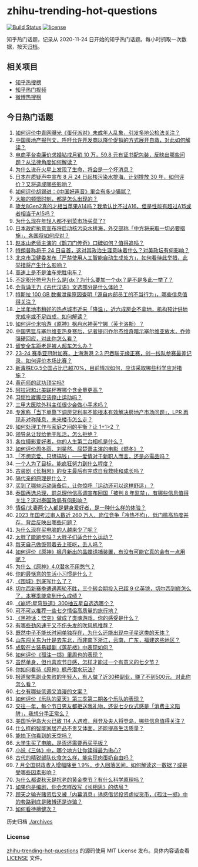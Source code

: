 # zhihu-trending-hot-questions

[![Build Status](https://github.com/justjavac/zhihu-trending-hot-questions/workflows/ci/badge.svg?branch=master)](https://github.com/justjavac/zhihu-trending-hot-questions/actions)
[![license](https://img.shields.io/github/license/justjavac/zhihu-trending-hot-questions)](https://github.com/justjavac/zhihu-trending-hot-questions/blob/master/LICENSE)

知乎热门话题，记录从 2020-11-24
日开始的知乎热门话题。每小时抓取一次数据，按天[归档](./archives)。

## 相关项目

- [知乎热搜榜](https://github.com/justjavac/zhihu-trending-top-search)
- [知乎热门视频](https://github.com/justjavac/zhihu-trending-hot-video)
- [微博热搜榜](https://github.com/justjavac/weibo-trending-hot-search)

## 今日热门话题

<!-- BEGIN -->
<!-- 最后更新时间 Wed Aug 23 2023 04:17:43 GMT+0800 (China Standard Time) -->

1. [如何评价中青网曝光《蛋仔派对》未成年人乱象，引发多地公检法关注？](https://www.zhihu.com/question/618548990)
1. [中国房地产报刊文，呼吁允许开发商以降价促销的方式展开自救，对此如何解读？](https://www.zhihu.com/question/618392209)
1. [电商平台卖廉价求婚钻戒月销 10 万，59.8 元有证书配包装，反映出哪些问题？从法律角度如何解读？](https://www.zhihu.com/question/618348979)
1. [为什么说在火星上发现了生命，将会是一个坏消息？](https://www.zhihu.com/question/617326167)
1. [日本在质疑声中宣布 8 月 24 日起核污染水排海，计划排放 30 年，如何评价？又将造成哪些影响？](https://www.zhihu.com/question/618538150)
1. [如何评价胡锡进：《中国好声音》里会有多少猫腻？](https://www.zhihu.com/question/618350565)
1. [大脑的顿悟时刻，都是怎么出现的？](https://www.zhihu.com/question/507665952)
1. [骁龙8Gen2真的才相当苹果A14吗？我承认比不过A16，但是性能有超过A15或者相当于A15吗？](https://www.zhihu.com/question/615984521)
1. [为什么现在年轻人都不到菜市场买菜了?](https://www.zhihu.com/question/615918682)
1. [日本政府执意宣布将启动核污染水排海，外交部称「中方将采取一切必要措施」，各国将如何应对？](https://www.zhihu.com/question/618567434)
1. [赵本山老师主演的《鹊刀门传奇》口碑如何？值得追吗？](https://www.zhihu.com/question/618245501)
1. [特朗普称将于 24 日自首，这对其政治生涯意味着什么？对美政坛有何影响？](https://www.zhihu.com/question/618525860)
1. [北京市卫健委发布「严禁使用人工智能自动生成处方」，如何看待此举措，此举措将产生什么影响？](https://www.zhihu.com/question/618526844)
1. [高速上是不是油车完胜电车？](https://www.zhihu.com/question/612068284)
1. [不定积分符号为什么是∫dx？为什么要加一个dx？是不是多此一举了？](https://www.zhihu.com/question/618393565)
1. [会背诵王力《古代汉语》文选部分是什么体验？](https://www.zhihu.com/question/610969037)
1. [特斯拉 100 GB 数据泄露原因查明「源自内部员工的不当行为」，哪些信息值得关注？](https://www.zhihu.com/question/618365506)
1. [上半年地市稍好的热点城市近来「降温」，近六成房企不拿地，机构预计供地完成率或不足四成，如何解读？](https://www.zhihu.com/question/618544730)
1. [如何评价米哈游《原神》枫丹水神芙宁娜（芙卡洛斯）？](https://www.zhihu.com/question/617934522)
1. [中国男篮与塞尔维亚热身赛后，记者提问乔尔杰维奇暗示塞尔维亚放水，乔帅强硬回应，对此你怎么看？](https://www.zhihu.com/question/618497142)
1. [留安全车距老是被人超车怎么办？](https://www.zhihu.com/question/263290033)
1. [23-24 赛季亚冠附加赛，上海海港 2:3 巴吞联无缘正赛，创一线队参赛最差记录，如何评价本场比赛？](https://www.zhihu.com/question/618595675)
1. [新毒株EG.5全国占比已超70%，目前情况如何，应该采取哪些科学应对措施？](https://www.zhihu.com/question/618355918)
1. [黄药师的武功顶尖吗?](https://www.zhihu.com/question/330099240)
1. [阿拉冠和北美联杯赛哪个含金量更高？](https://www.zhihu.com/question/618255137)
1. [习惯性崴脚应该停止运动吗？](https://www.zhihu.com/question/614834642)
1. [三甲大医院外科主任很少会做小手术吗？](https://www.zhihu.com/question/616303713)
1. [专家称「当下单靠下调房贷利率不能根本有效解决房地产市场问题」，LPR 再现非对称降息，未来楼市怎么走？](https://www.zhihu.com/question/618394981)
1. [如何处理工作与家庭之间的平衡？让 1+1>2 ？](https://www.zhihu.com/question/613869974)
1. [领导总让我给他干私活，怎么拒绝？](https://www.zhihu.com/question/618443828)
1. [各位摄影爱好者，你的人生第二台相机是什么？](https://www.zhihu.com/question/617466233)
1. [如何评价周冬雨、刘昊然、屈楚萧主演的电影《燃冬》？](https://www.zhihu.com/question/618495483)
1. [「不想恋爱、只想搞钱」——爱情对于新职人而言，还是必需品吗？](https://www.zhihu.com/question/613869948)
1. [一个人为了目标，能疯狂努力到什么程度？](https://www.zhihu.com/question/35306101)
1. [古装剧《长相思》的女主最后有完成自我救赎和成长吗？](https://www.zhihu.com/question/618126193)
1. [隔代亲的原理是什么？](https://www.zhihu.com/question/279474540)
1. [买到了哪些运动装备后，让你惊呼「运动还可以这样舒适」？](https://www.zhihu.com/question/615052164)
1. [泰国再选总理，前总理他信高调宣布回国「被判 8 年监禁」，有哪些信息值得关注？这对泰国政局有何影响？](https://www.zhihu.com/question/618537432)
1. [情侣/夫妻两个人都是健身爱好者，是一种什么样的体验？](https://www.zhihu.com/question/614926052)
1. [2023 年国考过审人数近 260 万人，岗位竞争「冷热不均」，低门槛高热度并存，背后反映出哪些问题？](https://www.zhihu.com/question/618531766)
1. [为什么现在买电脑的人越来少了呢？](https://www.zhihu.com/question/617524415)
1. [太胖了能跑步吗？大胖子们适合什么运动？](https://www.zhihu.com/question/617671754)
1. [每天自己做饭带着去上班吃，丢人吗？](https://www.zhihu.com/question/613386187)
1. [如何评价《原神》枫丹新出的晶蝶诱捕装置，有没有可能它真的会有一点用呢？](https://www.zhihu.com/question/618543410)
1. [为什么《原神》4.0潜水不用憋气？](https://www.zhihu.com/question/618231566)
1. [你的最惬意的生活小习惯是什么？](https://www.zhihu.com/question/610153512)
1. [《围城》到底写什么了？](https://www.zhihu.com/question/614313238)
1. [切尔西新赛季遭遇两轮不胜，三个转会期投入已超 9 亿英镑，切尔西到底怎么了，本赛季能拿到什么成绩？](https://www.zhihu.com/question/618374786)
1. [《崩坏:星穹铁道》300抽五星自选选哪个？](https://www.zhihu.com/question/601176750)
1. [可不可以推荐一些七夕情侣高质量的旅行地？](https://www.zhihu.com/question/479473381)
1. [《黑神话：悟空》做成了类魂游戏，你的感受是什么？](https://www.zhihu.com/question/618245250)
1. [有哪些劲风速干又不伤头发的吹风机推荐？](https://www.zhihu.com/question/615238041)
1. [既然中子不能长时间单独存在，为什么还能出现中子星这类的天体？](https://www.zhihu.com/question/616527523)
1. [山东闯关东为什是去东北，而非南下浙江，云南，广东，福建这些地区？](https://www.zhihu.com/question/618500888)
1. [成毅在古装悬疑剧《莲花楼》中表现如何？](https://www.zhihu.com/question/613593467)
1. [如何评价《孤注一掷》里周也的表现？](https://www.zhihu.com/question/617162052)
1. [虽然单身，但也喜欢节日感，怎样才能过一个有意义的七夕节？](https://www.zhihu.com/question/614078674)
1. [你如何看待《原神》枫丹潜水玩法?](https://www.zhihu.com/question/618123492)
1. [报道聚焦副业失败的年轻人，有人做了近30种副业，赚了不到500元。对此你怎么看？](https://www.zhihu.com/question/617182472)
1. [七夕有哪些低调又浪漫的文案？](https://www.zhihu.com/question/618550084)
1. [如何评价《乐队的夏天》第三季第二期各个乐队的表现？](https://www.zhihu.com/question/617954232)
1. [交往一年，每个节日男友都拒送我礼物，还说七夕仪式感是「消费主义陷阱」，我想分手正常么？](https://www.zhihu.com/question/617745802)
1. [美国毛伊岛大火已致 114 人遇难，拜登及夫人将登岛，哪些信息值得关注？](https://www.zhihu.com/question/618357186)
1. [什么样的智能家居产品不贵又体面，还能提高生活质量？](https://www.zhihu.com/question/614166389)
1. [能拍下你看到的天空吗？](https://www.zhihu.com/question/618304450)
1. [大学生买了电脑，是否还需要再买平板？](https://www.zhihu.com/question/617161006)
1. [小说《三体》中，哪个地方让你读得最为揪心?](https://www.zhihu.com/question/616590106)
1. [古代的精锐部队伙食怎么样，能实现肉蛋奶自由吗？](https://www.zhihu.com/question/617367942)
1. [7 月全国财政收入增幅降至 1.9%，步入回落区间，如何解读这一数据？或是受哪些因素影响？](https://www.zhihu.com/question/618531521)
1. [为什么都说秋天是抗老的黄金季节？有什么科学原理吗？](https://www.zhihu.com/question/615983142)
1. [如果你是编剧，你会怎样改写《长相思》的结局？](https://www.zhihu.com/question/617355310)
1. [顾天之输光赌资后又被「内幕消息」诱惑借贷投资虚拟货币，《孤注一掷》中的套路到底是赌博还是诈骗？](https://www.zhihu.com/question/616198914)
1. [如何看待檀健次？](https://www.zhihu.com/question/525368544)

<!-- END -->

历史归档 [./archives](./archives)

### License

[zhihu-trending-hot-questions](https://github.com/justjavac/zhihu-trending-hot-questions)
的源码使用 MIT License 发布。具体内容请查看 [LICENSE](./LICENSE) 文件。

